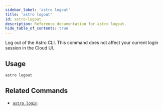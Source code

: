 ```yaml
---
sidebar_label: 'astro logout'
title: 'astro logout'
id: astro-logout
description: Reference documentation for astro logout.
hide_table_of_contents: true
---
```


Log out of the Astro CLI. This command does not affect your current login session in the Cloud UI.

## Usage

```sh
astro logout
```

## Related Commands

- [`astro login`](cli/astro-login.md)
